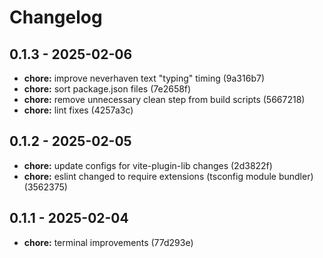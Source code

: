 # Changelog

## 0.1.3 - 2025-02-06

- __chore:__ improve neverhaven text "typing" timing (9a316b7)
- __chore:__ sort package.json files (7e2658f)
- __chore:__ remove unnecessary clean step from build scripts (5667218)
- __chore:__ lint fixes (4257a3c)

## 0.1.2 - 2025-02-05

- __chore:__ update configs for vite-plugin-lib changes (2d3822f)
- __chore:__ eslint changed to require extensions (tsconfig module bundler) (3562375)

## 0.1.1 - 2025-02-04

- __chore:__ terminal improvements (77d293e)
